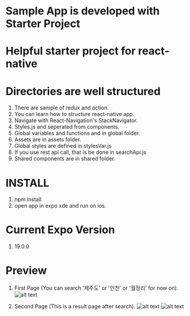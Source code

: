 # Sample App is developed with Starter Project
# Helpful starter project for react-native

# Directories are well structured
1. There are sample of redux and action.
2. You can learn how to structure react-native app.
3. Navigate with React-Navigation's StackNavigator.
4. Styles.js and seperated from components.
5. Global variables and functions and in global folder.
6. Assets are in assets folder.
7. Global styles are defined in stylesVar.js
8. If you use rest api call, that is be done in searchApi.js
9. Shared components are in shared folder.

# INSTALL
1. npm install
2. open app in expo xde and run on ios.

# Current Expo Version
1. 19.0.0

# Preview
1. First Page (You can search '제주도' or '인천' or '월정리' for now on).
![alt text](https://user-images.githubusercontent.com/20625109/29035663-6863cb4a-7bd7-11e7-8027-afff4183a013.png)

2. Second Page (This is a result page after search).
![alt text](https://user-images.githubusercontent.com/20625109/29035664-6864bf8c-7bd7-11e7-82e6-3a5ada194e8c.png)
![alt text](https://user-images.githubusercontent.com/20625109/29035662-68525da6-7bd7-11e7-8b8b-8f29e4b486f7.png)
